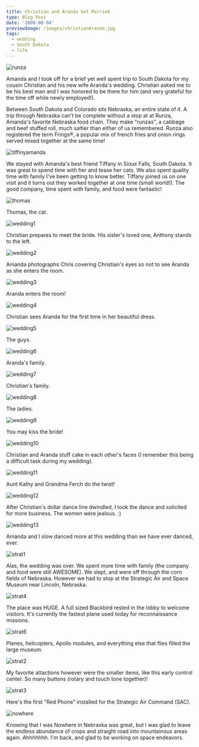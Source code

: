 ```yaml
---
title: Christian and Aranda Get Married
type: Blog Post
date: '2009-08-04'
previewImage: /images/christianAranda.jpg
tags:
  - wedding
  - South Dakota
  - life
---
```

![runza](/images/runza.jpg)

Amanda and I took off for a brief yet well spent trip to South Dakota for my cousin Christian and his new wife Aranda's wedding. Christian asked me to be his best man and I was honored to be there for him (and very grateful for the time off while newly employed!).

Between South Dakota and Colorado sits Nebraska, an entire state of it. A trip through Nebraska can't be complete without a stop at at Runza, Amanda's favorite Nebraska food chain. They make "runzas", a cabbage and beef stuffed roll, much saltier than either of us remembered. Runza also registered the term Frings®, a popular mix of french fries and onion rings served mixed together at the same time!

![tiffinyamanda](/images/tiffinyamanda.jpg)

We stayed with Amanda's best friend Tiffany in Sioux Falls, South Dakota. It was great to spend time with her and tease her cats. We also spent quality time with family I've been getting to know better. Tiffany joined us on one visit and it turns out they worked together at one time (small world!). The good company, time spent with family, and food were fantastic!

![thomas](/images/thomas.jpg)

Thomas, the cat.

![wedding1](/images/wedding1.jpg)

Christian prepares to meet the bride. His sister's loved one, Anthony stands to the left.

![wedding2](/images/wedding2.jpg)

Amanda photographs Chris covering Christian's eyes so not to see Aranda as she enters the room.

![wedding3](/images/wedding3.jpg)

Aranda enters the room!

![wedding4](/images/wedding4.jpg)

Christian sees Aranda for the first time in her beautiful dress.

![wedding5](/images/wedding5.jpg)

The guys.

![wedding6](/images/wedding6.jpg)

Aranda's family.

![wedding7](/images/wedding7.jpg)

Christian's family.

![wedding8](/images/wedding8.jpg)

The ladies.

![wedding9](/images/wedding9.jpg)

You may kiss the bride!

![wedding10](/images/wedding10.jpg)

Christian and Aranda stuff cake in each other's faces (I remember this being a difficult task during my wedding).

![wedding11](/images/wedding11.jpg)

Aunt Kathy and Grandma Ferch do the twist!

![wedding12](/images/wedding12.jpg)

After Christian's dollar dance line dwindled, I took the dance and solicited for more business. The women were jealous. :)

![wedding13](/images/wedding13.jpg)

Amanda and I slow danced more at this wedding than we have ever danced, ever.

![strat1](/images/strat1.jpg)

Alas, the wedding was over. We spent more time with family (the company and food were still AWESOME). We slept, and were off through the corn fields of Nebraska. However we had to stop at the Strategic Air and Space Museum near Lincoln, Nebraska.

![strat4](/images/strat4.jpg)

The place was HUGE. A full sized Blackbird rested in the lobby to welcome visitors. It's currently the fastest plane used today for reconnaissance missions.

![strat6](/images/strat6.jpg)

Planes, helicopters, Apollo modules, and everything else that flies filled the large museum.

![strat2](/images/strat2.jpg)

My favorite attactions however were the smaller items, like this early control center. So many buttons (rotary and touch tone together)!

![strat3](/images/strat3.jpg)

Here's the first "Red Phone" installed for the Strategic Air Command (SAC).

![nowhere](/images/nowhere.jpg)

Knowing that I was Nowhere in Nebraska was great, but I was glad to leave the endless abundance of crops and straight road into mountainous areas again. Ahhhhhhh. I'm back, and glad to be working on space endeavors.
